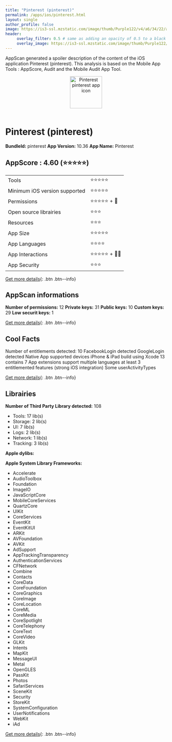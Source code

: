 ```yaml
---
title: "Pinterest (pinterest)"
permalink: /apps/ios/pinterest.html
layout: single
author_profile: false
image: https://is3-ssl.mzstatic.com/image/thumb/Purple122/v4/a6/34/22/a63422cd-88bc-33cc-399a-472850fcb895/AppIcon-0-1x_U007emarketing-0-6-0-0-85-220.png/512x512bb.jpg
header: 
     overlay_filter: 0.5 # same as adding an opacity of 0.5 to a black background
     overlay_image: https://is3-ssl.mzstatic.com/image/thumb/Purple122/v4/a6/34/22/a63422cd-88bc-33cc-399a-472850fcb895/AppIcon-0-1x_U007emarketing-0-6-0-0-85-220.png/512x512bb.jpg
---
```

AppScan generated a spoiler description of the content of the iOS application Pinterest (pinterest). This analysis is based on the Mobile App Tools : AppScore, Audit and the Mobile Audit App Tool.

  
  
<div style="text-align: center;"><img src="https://is3-ssl.mzstatic.com/image/thumb/Purple122/v4/a6/34/22/a63422cd-88bc-33cc-399a-472850fcb895/AppIcon-0-1x_U007emarketing-0-6-0-0-85-220.png/512x512bb.jpg" width="100" height="100" alt="Pinterest pinterest app icon"></div></br>
  
# Pinterest (pinterest)

**BundleId:** pinterest
**App Version:** 10.36
**App Name:** Pinterest


## AppScore : 4.60 (⭐️⭐️⭐️⭐️⭐️) 

<table>
<tr><td> Tools </td><td> ⭐️⭐️⭐️⭐️⭐️ </td></tr>
<tr><td> Minimum iOS version supported </td><td> ⭐️⭐️⭐️⭐️⭐️ </td></tr>
<tr><td> Permissions </td><td> ⭐️⭐️⭐️⭐️⭐️ + 🌟 </td></tr>
<tr><td> Open source librairies </td><td> ⭐️⭐️⭐️ </td></tr>
<tr><td> Resources </td><td> ⭐️⭐️⭐️ </td></tr>
<tr><td> App Size </td><td> ⭐️⭐️⭐️⭐️⭐️ </td></tr>
<tr><td> App Languages </td><td> ⭐️⭐️⭐️⭐️ </td></tr>
<tr><td> App Interactions </td><td> ⭐️⭐️⭐️⭐️⭐️ + 🌟🌟 </td></tr>
<tr><td> App Security </td><td> ⭐️⭐️⭐️ </td></tr>
</table>

[Get more details](/pricing.html){: .btn .btn--info}  
  
## AppScan informations 

**Number of permissions:** 12
**Private keys:** 31
**Public keys:** 10
**Custom keys:** 29
**Low securit keys:** 1
  
[Get more details](/pricing.html){: .btn .btn--info}

## Cool Facts

Number of entitlements detected: 10
FacebookLogin detected
GoogleLogin detected
Native App
supported devices iPhone & iPad
build using Xcode 13
contains 7 App extensions
support multiple languages
at least 3 entitlemented features (strong iOS integration)
Some userActivityTypes
  
[Get more details](/pricing.html){: .btn .btn--info}

## Librairies 
**Number of Third Party Library detected:** 108
- Tools: 17 lib(s)
- Storage: 2 lib(s)
- UI: 7 lib(s)
- Logs: 2 lib(s)
- Network: 1 lib(s)
- Tracking: 3 lib(s)

**Apple dylibs:**


**Apple System Library Frameworks:**
- Accelerate
- AudioToolbox
- Foundation
- ImageIO
- JavaScriptCore
- MobileCoreServices
- QuartzCore
- UIKit
- CoreServices
- EventKit
- EventKitUI
- ARKit
- AVFoundation
- AVKit
- AdSupport
- AppTrackingTransparency
- AuthenticationServices
- CFNetwork
- Combine
- Contacts
- CoreData
- CoreFoundation
- CoreGraphics
- CoreImage
- CoreLocation
- CoreML
- CoreMedia
- CoreSpotlight
- CoreTelephony
- CoreText
- CoreVideo
- GLKit
- Intents
- MapKit
- MessageUI
- Metal
- OpenGLES
- PassKit
- Photos
- SafariServices
- SceneKit
- Security
- StoreKit
- SystemConfiguration
- UserNotifications
- WebKit
- iAd


  
[Get more details](/pricing.html){: .btn .btn--info}

